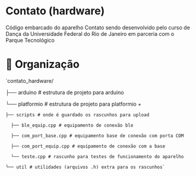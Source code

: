 # Contato (hardware)
Código embarcado do aparelho Contato sendo desenvolvido pelo curso de Dança da Universidade Federal do Rio de Janeiro em parceria com o Parque Tecnológico

# 📁 Organização 
`contato_hardware/

├── arduino # estrutura de projeto para arduino

└── platformio # estrutura de projeto para platformio +

    ├── scripts # onde é guardado os rascunhos para upload
    
      ├── ble_equip.cpp # equipamento de conexão ble

      ├── com_port_base.cpp # equipamento base de conexão com porta COM

      ├── com_port_equip.cpp # equipamento de conexão com a base
      
      └── teste.cpp # rascunho para testes de funcionamento do aparelho
      
    └── util # utilidades (arquivos .h) extra para os rascunhos`
    
